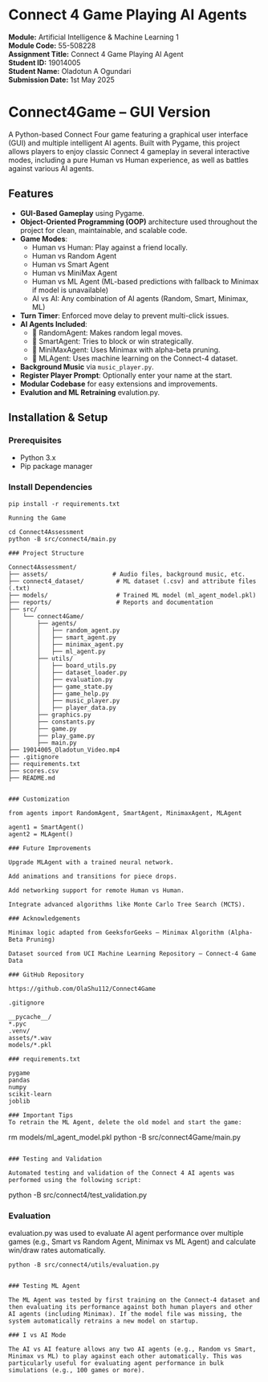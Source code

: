 # Connect 4 Game Playing AI Agents

**Module:** Artificial Intelligence & Machine Learning 1  
**Module Code:** 55-508228  
**Assignment Title:** Connect 4 Game Playing AI Agent  
**Student ID:** 19014005  
**Student Name:** Oladotun A Ogundari  
**Submission Date:** 1st May 2025


# Connect4Game – GUI Version

A Python-based Connect Four game featuring a graphical user interface (GUI) and multiple intelligent AI agents. Built with Pygame, this project allows players to enjoy classic Connect 4 gameplay in several interactive modes, including a pure Human vs Human experience, as well as battles against various AI agents.

## Features

- **GUI-Based Gameplay** using Pygame.
- **Object-Oriented Programming (OOP)** architecture used throughout the project for     clean, maintainable, and scalable code.
- **Game Modes**:
  - Human vs Human: Play against a friend locally.
  - Human vs Random Agent
  - Human vs Smart Agent
  - Human vs MiniMax Agent
  - Human vs ML Agent (ML-based predictions with fallback to Minimax if model is unavailable)
  - AI vs AI: Any combination of AI agents (Random, Smart, Minimax, ML)
- **Turn Timer**: Enforced move delay to prevent multi-click issues.
- **AI Agents Included**:
  - 🔹 RandomAgent: Makes random legal moves.
  - 🔹 SmartAgent: Tries to block or win strategically.
  - 🔹 MiniMaxAgent: Uses Minimax with alpha-beta pruning.
  - 🔹 MLAgent: Uses machine learning on the Connect-4 dataset.
- **Background Music** via `music_player.py`.
- **Register Player Prompt**: Optionally enter your name at the start.
- **Modular Codebase** for easy extensions and improvements.
- **Evalution and ML Retraining** evalution.py.

## Installation & Setup

### Prerequisites

- Python 3.x  
- Pip package manager

### Install Dependencies

```
pip install -r requirements.txt

Running the Game

cd Connect4Assessment
python -B src/connect4/main.py

### Project Structure

Connect4Assessment/
├── assets/                  # Audio files, background music, etc.
├── connect4_dataset/         # ML dataset (.csv) and attribute files (.txt)
├── models/                   # Trained ML model (ml_agent_model.pkl)
├── reports/                  # Reports and documentation
├── src/
│   └── connect4Game/
│       ├── agents/
│       │   ├── random_agent.py
│       │   ├── smart_agent.py
│       │   ├── minimax_agent.py
│       │   ├── ml_agent.py
│       ├── utils/
│       │   ├── board_utils.py
│       │   ├── dataset_loader.py
│       │   ├── evaluation.py
│       │   ├── game_state.py
│       │   ├── game_help.py
│       │   ├── music_player.py
│       │   ├── player_data.py
│       ├── graphics.py
│       ├── constants.py
│       ├── game.py
│       ├── play_game.py
│       ├── main.py
├── 19014005_Oladotun_Video.mp4   
├── .gitignore
├── requirements.txt
├── scores.csv
├── README.md


### Customization

from agents import RandomAgent, SmartAgent, MinimaxAgent, MLAgent

agent1 = SmartAgent()
agent2 = MLAgent()

### Future Improvements

Upgrade MLAgent with a trained neural network.

Add animations and transitions for piece drops.

Add networking support for remote Human vs Human.

Integrate advanced algorithms like Monte Carlo Tree Search (MCTS).

### Acknowledgements

Minimax logic adapted from GeeksforGeeks – Minimax Algorithm (Alpha-Beta Pruning)

Dataset sourced from UCI Machine Learning Repository – Connect-4 Game Data

### GitHub Repository

https://github.com/OlaShu112/Connect4Game

.gitignore

__pycache__/
*.pyc
.venv/
assets/*.wav
models/*.pkl

### requirements.txt

pygame
pandas
numpy
scikit-learn
joblib

### Important Tips
To retrain the ML Agent, delete the old model and start the game:

```
rm models/ml_agent_model.pkl
python -B src/connect4Game/main.py
```

### Testing and Validation

Automated testing and validation of the Connect 4 AI agents was performed using the following script:

```
python -B src/connect4/test_validation.py

### Evaluation

evaluation.py was used to evaluate AI agent performance over multiple games (e.g., Smart vs Random Agent, Minimax vs ML Agent) and calculate win/draw rates automatically.

```
python -B src/connect4/utils/evaluation.py


### Testing ML Agent

The ML Agent was tested by first training on the Connect-4 dataset and then evaluating its performance against both human players and other AI agents (including Minimax). If the model file was missing, the system automatically retrains a new model on startup.

### I vs AI Mode

The AI vs AI feature allows any two AI agents (e.g., Random vs Smart, Minimax vs ML) to play against each other automatically. This was particularly useful for evaluating agent performance in bulk simulations (e.g., 100 games or more).